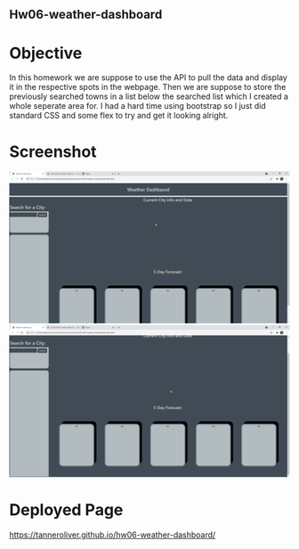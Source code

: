 ## Hw06-weather-dashboard
# Objective
In this homework we are suppose to use the API to pull the data and display it in the respective spots in the webpage. Then we are suppose to store the previously searched towns in a list below the searched list which I created a whole seperate area for. I had a hard time using bootstrap so I just did standard CSS and some flex to try and get it looking alright.
# Screenshot
![weatherScreenshot1](./assets/images/weather1.png)
![weatherScreenshot2](./assets/images/weather2.png)
# Deployed Page
https://tanneroliver.github.io/hw06-weather-dashboard/